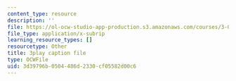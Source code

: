 ```yaml
---
content_type: resource
description: ''
file: https://ol-ocw-studio-app-production.s3.amazonaws.com/courses/3-091sc-introduction-to-solid-state-chemistry-fall-2010/3d39796b0504486d2330cf05582d00c6_xEm2h8yiADY.srt
file_type: application/x-subrip
learning_resource_types: []
resourcetype: Other
title: 3play caption file
type: OCWFile
uid: 3d39796b-0504-486d-2330-cf05582d00c6
---
```

